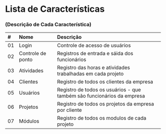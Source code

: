# Lista de Características
### (Descrição de Cada Característica)

| # | Nome | Descrição
:----|:-----|:----
| 01 | Login | Controle de acesso de usuários
| 02 | Controle de ponto | Registros de entrada e sáida dos funcionários
| 03 | Atividades | Registro das horas e atividades  trabalhadas em cada projeto
| 04 | Clientes | Registro de todos os clientes da empresa
| 05 | Usuários | Registro de todos os usuários - que também são funcionários da empresa
| 06 | Projetos | Registro de todos os projetos da empresa por cliente
| 07 | Módulos | Registro de todos os modulos de cada projeto


